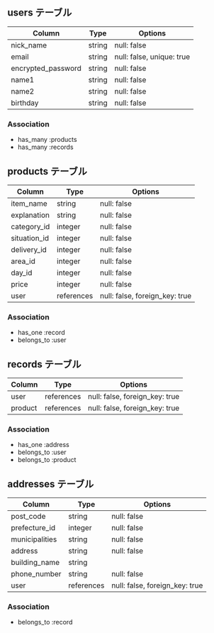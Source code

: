 ## users テーブル

| Column             | Type   | Options                   |
| ------------------ | ------ | ------------------------- |
| nick_name          | string | null: false               |
| email              | string | null: false, unique: true |
| encrypted_password | string | null: false               |
| name1              | string | null: false               |
| name2              | string | null: false               |
| birthday           | string | null: false               |

### Association

- has_many :products
- has_many :records



## products テーブル

| Column       | Type         | Options                        |
| ------------ | ------------ | ------------------------------ |
| item_name    | string       | null: false                    |
| explanation  | string       | null: false                    |
| category_id  | integer      | null: false                    |
| situation_id | integer      | null: false                    |
| delivery_id  | integer      | null: false                    |
| area_id      | integer      | null: false                    |
| day_id       | integer      | null: false                    |
| price        | integer      | null: false                    |
| user         | references   | null: false, foreign_key: true |

### Association

- has_one :record
- belongs_to :user



## records テーブル

| Column      | Type       | Options                        |
| ----------- | ---------- | ------------------------------ |
| user        | references | null: false, foreign_key: true |
| product     | references | null: false, foreign_key: true |

### Association

- has_one :address
- belongs_to :user
- belongs_to :product


## addresses テーブル

| Column          | Type       | Options                        |
| --------------- | ---------- | ------------------------------ |
| post_code       | string     | null: false                    |
| prefecture_id   | integer    | null: false                    |
| municipalities  | string     | null: false                    |
| address         | string     | null: false                    |
| building_name   | string     |                                |
| phone_number    | string     | null: false                    |
| user            | references | null: false, foreign_key: true |

### Association

- belongs_to :record